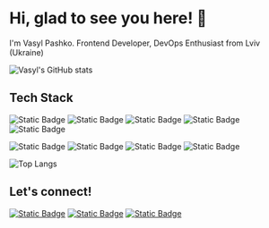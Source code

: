 # Hi, glad to see you here! 👋

I'm Vasyl Pashko. Frontend Developer, DevOps Enthusiast from Lviv (Ukraine)

![Vasyl's GitHub stats](https://github-readme-stats.vercel.app/api?username=vplvua&show_icons=true&theme=transparent)

## Tech Stack

![Static Badge](https://img.shields.io/badge/HTML-white?style=for-the-badge&logo=html5&logoColor=%23E34F26&labelColor=black&color=%23E34F26)
![Static Badge](https://img.shields.io/badge/CSS-white?style=for-the-badge&logo=css3&logoColor=%231572B6&labelColor=black&color=%231572B6)
![Static Badge](https://img.shields.io/badge/javascript-white?style=for-the-badge&logo=javascript&logoColor=%23F7DF1E&labelColor=black&color=%23F7DF1E)
![Static Badge](https://img.shields.io/badge/typescript-white?style=for-the-badge&logo=typescript&logoColor=%233178C6&labelColor=black&color=%233178C6)
![Static Badge](https://img.shields.io/badge/angular-white?style=for-the-badge&logo=angular&logoColor=%23DD1100&labelColor=black&color=%23DD1100)

![Static Badge](https://img.shields.io/badge/ubuntu-white?style=for-the-badge&logo=ubuntu&logoColor=%23E95420&labelColor=black&color=%23E95420)
![Static Badge](https://img.shields.io/badge/gnu%20bash-white?style=for-the-badge&logo=gnubash&logoColor=%234EAA25&labelColor=black&color=%234EAA25)
![Static Badge](https://img.shields.io/badge/docker-white?style=for-the-badge&logo=docker&logoColor=%232496ED&labelColor=black&color=%232496ED)
![Static Badge](https://img.shields.io/badge/ansible-white?style=for-the-badge&logo=ansible&logoColor=%23EE0000&labelColor=black&color=%23EE0000)

![Top Langs](https://github-readme-stats.vercel.app/api/top-langs/?username=vplvua&layout=compact)

## Let's connect!

[<img alt="Static Badge" src="https://img.shields.io/badge/linkedin-white?style=flat&logo=linkedin&logoColor=white&labelColor=%230A66C2&color=%230A66C2">](https://www.linkedin.com/in/vasyl-pashko/)
[<img alt="Static Badge" src="https://img.shields.io/badge/email-white?style=flat&logo=gmail&logoColor=white&labelColor=%23EA4335&color=%23EA4335">](mailto:vasyl.pashko@gmail.com)
[<img alt="Static Badge" src="https://img.shields.io/badge/telegram-white?style=flat&logo=telegram&logoColor=white&labelColor=%2326A5E4&color=%2326A5E4">
](https://t.me/vasyl_pashko)
